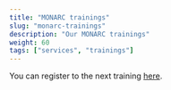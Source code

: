 ```yaml
---
title: "MONARC trainings"
slug: "monarc-trainings"
description: "Our MONARC trainings"
weight: 60
tags: ["services", "trainings"]
---
```


You can register to the next training [here](https://www.monarc.lu/trainings).
